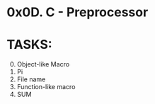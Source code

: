 # 0x0D. C - Preprocessor

# TASKS:
0. Object-like Macro
1. Pi
2. File name
3. Function-like macro
4. SUM
